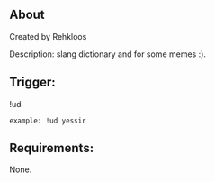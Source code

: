 
## About
Created by Rehkloos

Description: slang dictionary and for some memes :).

## Trigger:
!ud <word>

</word>

`example: !ud yessir`

## Requirements:
None.
